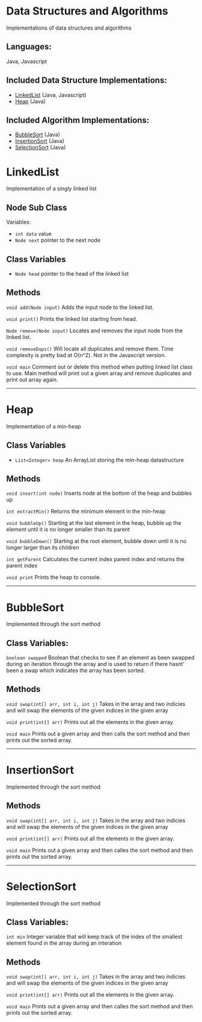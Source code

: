 # Data Structures and Algorithms
Implementations of data structures and algorithms

## Languages: 
Java, Javascript

## Included Data Structure Implementations:
- [LinkedList](#LinkedList) (Java, Javascript)
- [Heap](#Heap) (Java)

## Included Algorithm Implementations: 
- [BubbleSort](#BubbleSort) (Java)
- [InsertionSort](#InsertionSort) (Java)
- [SelectionSort](#SelectionSort) (Java)

# LinkedList
Implementation of a singly linked list

## Node Sub Class
Variables: 
- `int data`
value
-  `Node next`
pointer to the next node


## Class Variables
- `Node head` pointer to the head of the linked list

## Methods
`void add(Node input)` Adds the input node to the linked list.

`void print()` Prints the linked list starting from head.

`Node remove(Node input)` Locates and removes the input node from the linked list.

`void removeDups()` Will locate all duplicates and remove them. Time complexity is pretty bad at O(n^2).
Not in the Javascript version.

`void main` Comment out or delete this method when putting linked list class to use. Main method will print out a given array and remove duplicates and print out array again.

---
# Heap
Implementation of a min-heap

## Class Variables
- `List<Integer> heap` An ArrayList storing the min-heap datastructure

## Methods
`void insert(int node)` Inserts node at the bottom of the heap and bubbles up

`int extractMin()` Returns the minimum element in the min-heap

`void bubbleUp()` Starting at the last element in the heap, bubble up the element until it is no longer smaller than its parent

`void bubbleDown()` Starting at the root element, bubble down until it is no longer larger than its children

`int getParent` Calculates the current index parent index and returns the parent index

`void print` Prints the heap to console.

---

# BubbleSort
Implemented through the sort method
## Class Variables:
`boolean swapped`
Boolean that checks to see if an element as been swapped during an iteration through the array and is used to return if there hasnt' been a swap which indicates the array has been sorted.

## Methods
`void swap(int[] arr, int i, int j)`
Takes in the array and two indicies and will swap the elements of the given indices in the given array

`void print(int[] arr)`
Prints out all the elements in the given array.

`void main`
Prints out a given array and then calls the sort method and then prints out the sorted array.

---

# InsertionSort
Implemented through the sort method

## Methods
`void swap(int[] arr, int i, int j)`
Takes in the array and two indicies and will swap the elements of the given indices in the given array

`void print(int[] arr)`
Prints out all the elements in the given array.

`void main`
Prints out a given array and then calles the sort method and then prints out the sorted array.

---

# SelectionSort
Implemented through the sort method
## Class Variables:
`int min`
Integer variable that will keep track of the index of the smallest element found in the array during an interation

## Methods
`void swap(int[] arr, int i, int j)`
Takes in the array and two indicies and will swap the elements of the given indices in the given array

`void print(int[] arr)`
Prints out all the elements in the given array.

`void main`
Prints out a given array and then calles the sort method and then prints out the sorted array.
